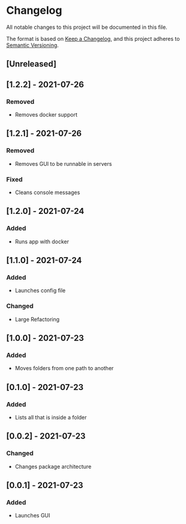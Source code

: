 # Changelog
All notable changes to this project will be documented in this file.

The format is based on [Keep a Changelog](https://keepachangelog.com/en/1.0.0/),
and this project adheres to [Semantic Versioning](https://semver.org/spec/v2.0.0.html).

## [Unreleased]

## [1.2.2] - 2021-07-26
### Removed
- Removes docker support

## [1.2.1] - 2021-07-26
### Removed
- Removes GUI to be runnable in servers

### Fixed
- Cleans console messages

## [1.2.0] - 2021-07-24
### Added
- Runs app with docker

## [1.1.0] - 2021-07-24
### Added
- Launches config file

### Changed
- Large Refactoring

## [1.0.0] - 2021-07-23
### Added
- Moves folders from one path to another

## [0.1.0] - 2021-07-23
### Added
- Lists all that is inside a folder

## [0.0.2] - 2021-07-23
### Changed
- Changes package architecture

## [0.0.1] - 2021-07-23
### Added
- Launches GUI